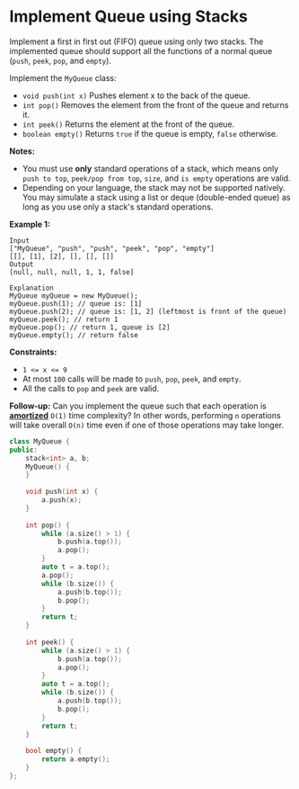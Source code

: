 # Implement Queue using Stacks

Implement a first in first out (FIFO) queue using only two stacks. The implemented queue should support all the functions of a normal queue (`push`, `peek`, `pop`, and `empty`).

Implement the `MyQueue` class:

- `void push(int x)` Pushes element x to the back of the queue.
- `int pop()` Removes the element from the front of the queue and returns it.
- `int peek()` Returns the element at the front of the queue.
- `boolean empty()` Returns `true` if the queue is empty, `false` otherwise.

**Notes:**

- You must use **only** standard operations of a stack, which means only `push to top`, `peek/pop from top`, `size`, and `is empty` operations are valid.
- Depending on your language, the stack may not be supported natively. You may simulate a stack using a list or deque (double-ended queue) as long as you use only a stack's standard operations.

 

**Example 1:**

```
Input
["MyQueue", "push", "push", "peek", "pop", "empty"]
[[], [1], [2], [], [], []]
Output
[null, null, null, 1, 1, false]

Explanation
MyQueue myQueue = new MyQueue();
myQueue.push(1); // queue is: [1]
myQueue.push(2); // queue is: [1, 2] (leftmost is front of the queue)
myQueue.peek(); // return 1
myQueue.pop(); // return 1, queue is [2]
myQueue.empty(); // return false
```

 

**Constraints:**

- `1 <= x <= 9`
- At most `100` calls will be made to `push`, `pop`, `peek`, and `empty`.
- All the calls to `pop` and `peek` are valid.

 

**Follow-up:** Can you implement the queue such that each operation is **[amortized](https://en.wikipedia.org/wiki/Amortized_analysis)** `O(1)` time complexity? In other words, performing `n` operations will take overall `O(n)` time even if one of those operations may take longer.

```c++
class MyQueue {
public:
    stack<int> a, b;
    MyQueue() {
    }
    
    void push(int x) {
        a.push(x);
    }
    
    int pop() {
        while (a.size() > 1) {
            b.push(a.top());
            a.pop();
        }
        auto t = a.top();
        a.pop();
        while (b.size()) {
            a.push(b.top());
            b.pop();
        }
        return t;
    }
    
    int peek() {
        while (a.size() > 1) {
            b.push(a.top());
            a.pop();
        }
        auto t = a.top();
        while (b.size()) {
            a.push(b.top());
            b.pop();
        }
        return t;
    }
    
    bool empty() {
        return a.empty();
    }
};
```

